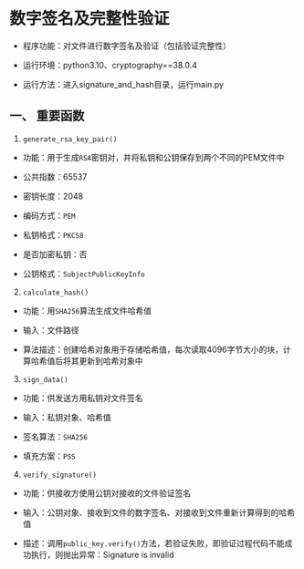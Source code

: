 # 数字签名及完整性验证

- 程序功能：对文件进行数字签名及验证（包括验证完整性）

- 运行环境：python3.10、cryptography==38.0.4
  
- 运行方法：进入signature_and_hash目录，运行main.py

## 一、 重要函数

1. `generate_rsa_key_pair()`
   
- 功能：用于生成`RSA`密钥对，并将私钥和公钥保存到两个不同的PEM文件中

- 公共指数：65537
- 密钥长度：2048
- 编码方式：`PEM`
- 私钥格式：`PKCS8`
- 是否加密私钥：否
- 公钥格式：`SubjectPublicKeyInfo`

2. `calculate_hash()`

- 功能：用`SHA256`算法生成文件哈希值

- 输入：文件路径

- 算法描述：创建哈希对象用于存储哈希值，每次读取4096字节大小的块，计算哈希值后将其更新到哈希对象中

3. `sign_data()`

- 功能：供发送方用私钥对文件签名

- 输入：私钥对象、哈希值

- 签名算法：`SHA256`

- 填充方案：`PSS`

4. `verify_signature()`

- 功能：供接收方使用公钥对接收的文件验证签名

- 输入：公钥对象、接收到文件的数字签名、对接收到文件重新计算得到的哈希值

- 描述：调用`public_key.verify()`方法，若验证失败，即验证过程代码不能成功执行，则抛出异常：Signature is invalid






